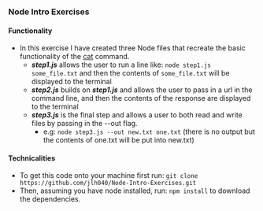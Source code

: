 ### Node Intro Exercises

#### Functionality

- In this exercise I have created three Node files that recreate the basic functionality of the [cat](http://www.linfo.org/cat.html) command.
  - ***step1.js*** allows the user to run a line like: `node step1.js some_file.txt` and then the contents of `some_file.txt` will be displayed to the terminal
  - ***step2.js*** builds on ***step1.js*** and allows the user to pass in a url in the command line, and then the contents of the response are displayed to the terminal
  - ***step3.js*** is the final step and allows a user to both read and write files by passing in the --out flag.
    - e.g: `node step3.js --out new.txt one.txt` (there is no output but the contents of one.txt will be put into new.txt)

#### Technicalities

- To get this code onto your machine first run: `git clone https://github.com/jlh040/Node-Intro-Exercises.git`
- Then, assuming you have node installed, run: `npm install` to download the dependencies.